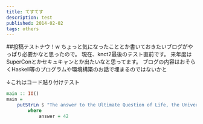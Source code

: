 ```yaml
---
title: てすてす
description: test
published: 2014-02-02
tags: others
---
```


##投稿テストナウ！w
ちょっと気になったこととか書いておきたいブログがやっぱり必要かなと思ったので。
現在、knct2最後のテスト直前です。
来年度はSuperConとかセキュキャンとか出たいなと思ってます。
ブログの内容はおそらくHaskell等のプログラムや環境構築のお話で埋まるのではないかと

↓これはコード貼り付けテスト

```haskell:test.hs
main :: IO()
main = 
    putStrLn $ "The answer to the Ultimate Question of Life, the Universe, and Everything is" ++ show answer
        where
            answer = 42
```
